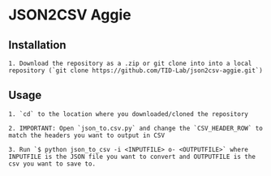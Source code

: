 # JSON2CSV Aggie

## Installation 
    1. Download the repository as a .zip or git clone into into a local repository (`git clone https://github.com/TID-Lab/json2csv-aggie.git`)

## Usage 

    1. `cd` to the location where you downloaded/cloned the repository
    
    2. IMPORTANT: Open `json_to.csv.py` and change the `CSV_HEADER_ROW` to match the headers you want to output in CSV
    
    3. Run `$ python json_to_csv -i <INPUTFILE> o- <OUTPUTFILE>` where INPUTFILE is the JSON file you want to convert and OUTPUTFILE is the csv you want to save to.
    
    